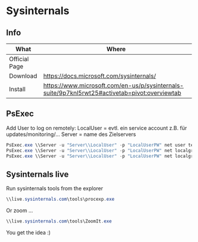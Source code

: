 # Sysinternals

## Info

|What|Where|
|-|-|
|Official Page||
|Download|<https://docs.microsoft.com/sysinternals/>|
|Install|<https://www.microsoft.com/en-us/p/sysinternals-suite/9p7knl5rwt25#activetab=pivot:overviewtab>|

## PsExec

Add User to log on remotely:
LocalUser = evtl. ein service account z.B. für updates/monitoring/…
Server = name des Zielservers

```powershell
PsExec.exe \\Server -u "Server\\LocalUser" -p "LocalUserPW" net user testuser2 Passw0rd1 /add
PsExec.exe \\Server -u "Server\\LocalUser" -p "LocalUserPW" net localgroup "Administrators" testuser /add
PsExec.exe \\Server -u "Server\\LocalUser" -p "LocalUserPW" net localgroup "Remote Desktop Users" testuser /add
```

## Sysinternals live

Run sysinternals tools from the explorer

```powershell
\\live.sysinternals.com\tools\procexp.exe
```

Or zoom ...

```powershell
\\live.sysinternals.com\tools\ZoomIt.exe
```

You get the idea :)
